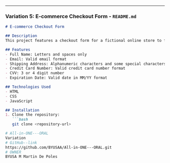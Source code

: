 
---

### Variation 5: E-commerce Checkout Form - `README.md`

```markdown
# E-commerce Checkout Form

## Description
This project features a checkout form for a fictional online store to facilitate customer purchases.

## Features
- Full Name: Letters and spaces only
- Email: Valid email format
- Shipping Address: Alphanumeric characters and some special characters (commas, periods, hyphens)
- Credit Card Number: Valid credit card number format
- CVV: 3 or 4 digit number
- Expiration Date: Valid date in MM/YY format

## Technologies Used
- HTML
- CSS
- JavaScript

## Installation
1. Clone the repository:
   ```bash
   git clone <repository-url>

# All-in-ONE---ORAL
Variation
# GitHub--link
https://github.com/BYUSAA/All-in-ONE---ORAL.git
# OWNER
BYUSA M Martin De Poles
